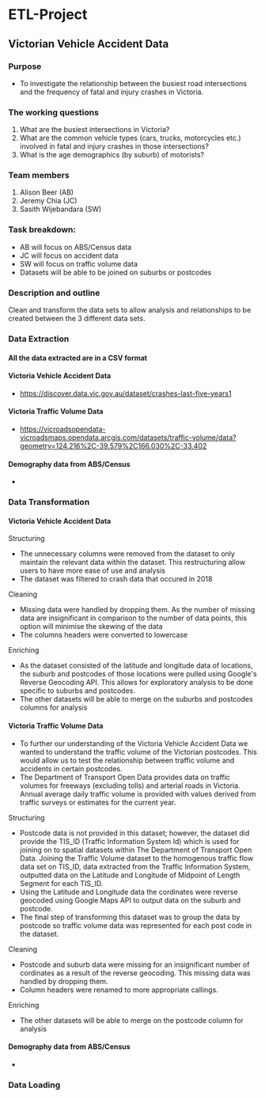 # ETL-Project
## Victorian Vehicle Accident Data

### Purpose
- To investigate the relationship between the busiest road intersections and the frequency of fatal and injury crashes in Victoria.

### The working questions
1. What are the busiest intersections in Victoria?
2. What are the common vehicle types (cars, trucks, motorcycles etc.) involved in fatal and injury crashes in those intersections?
3. What is the age demographics (by suburb) of motorists?

### Team members
1. Alison Beer (AB)
2. Jeremy Chia (JC)
3. Sasith Wijebandara (SW)

### Task breakdown:
- AB will focus on ABS/Census data
- JC will focus on accident data
- SW will focus on traffic volume data
- Datasets will be able to be joined on suburbs or postcodes

### Description and outline
Clean and transform the data sets to allow analysis and relationships to be created between the 3 different data sets. 

### Data Extraction
#### All the data extracted are in a CSV format

#### Victoria Vehicle Accident Data
- https://discover.data.vic.gov.au/dataset/crashes-last-five-years1

#### Victoria Traffic Volume Data
- https://vicroadsopendata-vicroadsmaps.opendata.arcgis.com/datasets/traffic-volume/data?geometry=124.216%2C-39.579%2C166.030%2C-33.402

#### Demography data from ABS/Census
- 

### Data Transformation
#### Victoria Vehicle Accident Data
Structuring
- The unnecessary columns were removed from the dataset to only maintain the relevant data within the dataset. This restructuring allow users to have more ease of use and analysis
- The dataset was filtered to crash data that occured in 2018

Cleaning
- Missing data were handled by dropping them. As the number of missing data are insignificant in comparison to the number of data points, this option will minimise the skewing of the data
- The columns headers were converted to lowercase

Enriching
- As the dataset consisted of the latitude and longitude data of locations, the suburb and postcodes of those locations were pulled using Google's Reverse Geocoding API. This allows for exploratory analysis to be done specific to suburbs and postcodes.
- The other datasets will be able to merge on the suburbs and postcodes columns for analysis

#### Victoria Traffic Volume Data
- To further our understanding of the Victoria Vehicle Accident Data we wanted to understand the traffic volume of the Victorian postcodes. This would allow us to test the relationship between traffic volume and accidents in certain postcodes.
- The Department of Transport Open Data provides data on traffic volumes for freeways (excluding tolls) and arterial roads in Victoria. Annual average daily traffic volume is provided with values derived from traffic surveys or estimates for the current year. 

Structuring
- Postcode data is not provided in this dataset; however, the dataset did provide the TIS_ID (Traffic Information System Id) which is used for joining on to spatial datasets within The Department of Transport Open Data. Joining the Traffic Volume dataset to the homogenous traffic flow data set on TIS_ID, data extracted from the Traffic Information System, outputted data on the Latitude and Longitude of Midpoint of Length Segment for each TIS_ID.
- Using the Latitude and Longitude data the cordinates were reverse geocoded using Google Maps API to output data on the suburb and postcode.
- The final step of transforming this dataset was to group the data by postcode so traffic volume data was represented for each post code in the dataset.

Cleaning
- Postcode and suburb data were missing for an insignificant number of cordinates as a result of the reverse geocoding. This missing data was handled by dropping them.
- Column headers were renamed to more appropriate callings.

Enriching
- The other datasets will be able to merge on the postcode column for analysis

#### Demography data from ABS/Census
- 

### Data Loading
